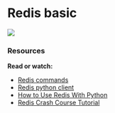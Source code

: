 # Redis basic
![](https://s3.amazonaws.com/alx-intranet.hbtn.io/uploads/medias/2020/1/40eab4627f1bea7dfe5e.png?X-Amz-Algorithm=AWS4-HMAC-SHA256&X-Amz-Credential=AKIARDDGGGOUSBVO6H7D%2F20230722%2Fus-east-1%2Fs3%2Faws4_request&X-Amz-Date=20230722T031958Z&X-Amz-Expires=86400&X-Amz-SignedHeaders=host&X-Amz-Signature=ab52b0507f00e178d98e7eb65ee4cf41398e151bd3c1712fde3fb3e9cd7256d4)

### Resources
**Read or watch:**

- [Redis commands](https://intranet.alxswe.com/rltoken/lQ8ANhVfxDTxDr2UDSyQRA)
- [Redis python client](https://intranet.alxswe.com/rltoken/imfgFhAZPlg7YMZ_tHvFZw)
- [How to Use Redis With Python](https://intranet.alxswe.com/rltoken/7SluvFvgckwVgsvrfOf1CQ)
- [Redis Crash Course Tutorial](https://intranet.alxswe.com/rltoken/hJVo3XwMMFFoApyX8zPXvA)
